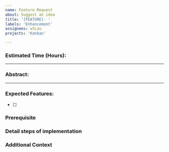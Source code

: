 ```yaml
---
name: Feature Request
about: Suggest an idea
title: '[FEATURE]- '
labels: 'Enhancement'
assignees: wtLau
projects: 'Kanban'

---
```

### Estimated Time (Hours): 

---

### Abstract:



---

### Expected Features:

- [ ] 

### Prerequisite


### Detail steps of implementation


### Additional Context


